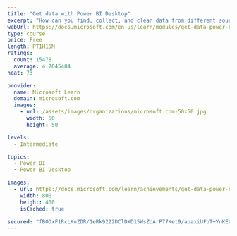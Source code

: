 ```yaml
---
title: "Get data with Power BI Desktop"
excerpt: "How can you find, collect, and clean data from different sources? Power BI is a tool for making sense of your data. You will learn tricks to make data-gathering easier."
webUrl: https://docs.microsoft.com/en-us/learn/modules/get-data-power-bi/
type: course
price: Free
length: PT1H15M
ratings:
  count: 15478
  average: 4.7045484
heat: 73

provider:
  name: Microsoft Learn
  domain: microsoft.com
  images:
    - url: /assets/images/organizations/microsoft.com-50x50.jpg
      width: 50
      height: 50

levels:
  - Intermediate

topics:
  - Power BI
  - Power BI Desktop

images:
  - url: https://docs.microsoft.com/learn/achievements/get-data-power-bi-desktop-social.png
    width: 800
    height: 400
    isCached: true

secured: "fBODxF1RcLKnZDR/1eRk9222DClDXD15WsZdArP77Ket9/abaxiUFbT+YnKEXluZJVQZB2EwMYcWZoQvUVgAwZG7RQtmxLY0n0ymgAbAF6ej+rXUmr5JLyPTzJtEfj6opxb83lfyipqLKyPAqbH3DjGZ1Jwg9q9wMNpLp90O11WSbtyy66aXfmDcsVILvdXCPRhFt5w5RbFuIN9yrV2Mz8mbuGmzhdafoH2cfcCnV9A0TKRzS1QZ0BsublhCPwtjHP+lRizVVC7ctS8kLFLv4Wp+KrFob8aT+p+wGAT65ikeW4x8RmIiX8iwl4LM/HdUkzYCgqOFVGL8UWKnHcJfnB08Szn9MyoRh/tqlKfd1japGueKmqy11uEbJZi003jfw6gUhgG4x2lwrdFyKGkR4M8jM5NRz5cYcu+FgPV7Tov+bGFMJl62AE7sIB0ukvqC;MHsdihFIw1hzEYPinI0f8Q=="
---
```


